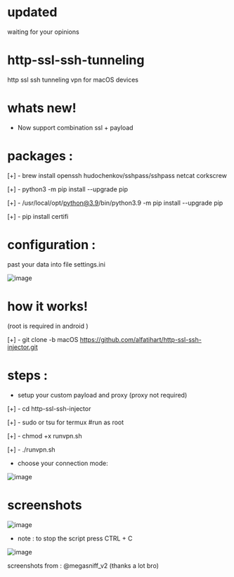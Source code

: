 # updated 
waiting for your opinions 

# http-ssl-ssh-tunneling
http ssl ssh tunneling vpn for macOS devices

# whats new!

* Now support combination ssl + payload 

# packages :

[+] - brew install openssh hudochenkov/sshpass/sshpass netcat corkscrew

[+] - python3 -m pip install --upgrade pip

[+] - /usr/local/opt/python@3.9/bin/python3.9 -m pip install --upgrade pip

[+] - pip install certifi


# configuration :

past your data into file settings.ini 

![image](https://user-images.githubusercontent.com/46646744/122469251-9f621400-cfb4-11eb-9d64-f5dbfa2dffa9.png)


# how it works!

(root is required in android )

[+] - git clone -b macOS https://github.com/alfatihart/http-ssl-ssh-injector.git

# steps :

* setup your custom payload and proxy (proxy not required)

[+] - cd http-ssl-ssh-injector

[+] - sudo  or tsu for termux  #run as root

[+] - chmod +x runvpn.sh

[+] - ./runvpn.sh

* choose your connection mode:

![image](https://user-images.githubusercontent.com/46646744/122469828-48a90a00-cfb5-11eb-8b2b-48e9870618b2.png)


# screenshots 

![image](https://user-images.githubusercontent.com/46646744/121225010-00853b80-c881-11eb-8cb6-4fcea95f8f88.png)

* note : to stop the script press CTRL + C

![image](https://user-images.githubusercontent.com/46646744/121225175-2c082600-c881-11eb-9c82-27fc2f4200a1.png)


screenshots from : @megasniff_v2 (thanks a lot bro)


